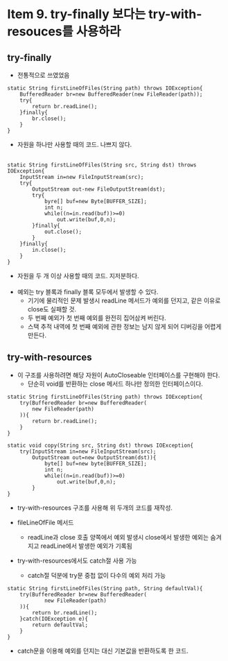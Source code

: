 # Item 9. try-finally 보다는 try-with-resouces를 사용하라

## try-finally
- 전통적으로 쓰였었음
```
static String firstLineOfFiles(String path) throws IOException{
    BufferedReader br=new BufferedReader(new FileReader(path));
    try{
        return br.readLine();
    }finally{
        br.close();
    }
}
```
- 자원을 하나만 사용할 때의 코드. 나쁘지 않다.<br><br>
```
static String firstLineOfFiles(String src, String dst) throws IOException{
    InputStream in=new FileInputStream(src);
    try{
        OutputStream out-new FileOutputStream(dst);
        try{
            byre[] buf=new Byte[BUFFER_SIZE];
            int n;
            while((n=in.read(buf))>=0)
                out.write(buf,0,n);
        }finally{
            out.close();
        }
    }finally{
        in.close();
    }
}
```
- 자원을 두 개 이상 사용할 때의 코드. 지저분하다.
<br><br>
- 예외는 try 블록과 finally 블록 모두에서 발생할 수 있다.
    - 기기에 물리적인 문제 발생시 readLine 메서드가 예외를 던지고, 같은 이유로 close도 실패할 것.
    - 두 번째 예외가 첫 번째 예외를 완전히 집어삼켜 버린다.
    - 스택 추적 내역에 첫 번째 예외에 관한 정보는 남지 않게 되어 디버깅을 어렵게 만든다.


## try-with-resources
- 이 구조를 사용하려면 해당 자원이 AutoCloseable 인터페이스를 구현해야 한다.
    - 단순히 void를 반환하는 close 메서드 하나만 정의한 인터페이스이다.

```
static String firstLineOfFiles(String path) throws IOException{
    try(BufferedReader br=new BufferedReader(
        new FileReader(path)
    )){
        return br.readLine();
    }
}
```
```
static void copy(String src, String dst) throws IOException{
    try(InputStream in=new FileInputStream(src);
        OutputStream out=new OutputStream(dst)){
            byte[] buf=new byte[BUFFER_SIZE];
            int n;
            while((n=in.read(buf))>=0)
                out.write(buf,0,n);
        }
}
```
- try-with-resources 구조를 사용해 위 두개의 코드를 재작성.

- fileLineOfFile 메서드
    - readLine과 close 호출 양쪽에서 예외 발생시 close에서 발생한 예외는 숨겨지고 readLine에서 발생한 예외가 기록됨

- try-with-resources에서도 catch절 사용 가능
    - catch절 덕분에 try문 중첩 없이 다수의 예외 처리 가능
```
static String firstLineOfFiles(String path, String defaultVal){
    try(BufferedReader br=new BufferedReader(
            new FileReader(path)
    )){
        return br.readLine();
    }catch(IOException e){
        return defaultVal;
    }
}
```
- catch문을 이용해 예외를 던지는 대신 기본값을 반환하도록 한 코드.